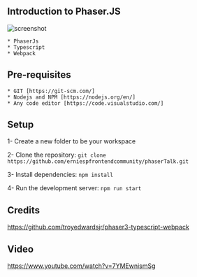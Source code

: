 ## Introduction to Phaser.JS
![screenshot](http://phaser.io/images/img.png)

    * PhaserJs
    * Typescript
    * Webpack

## Pre-requisites

    * GIT [https://git-scm.com/]
    * Nodejs and NPM [https://nodejs.org/en/]
    * Any code editor [https://code.visualstudio.com/]
    
## Setup

1- Create a new folder to be your workspace

2- Clone the repository:  ```git clone https://github.com/erniespfrontendcommunity/phaserTalk.git```
        
3- Install dependencies:   ```npm install```
    
4- Run the development server: ```npm run start```
        
## Credits

https://github.com/troyedwardsjr/phaser3-typescript-webpack


## Video

https://www.youtube.com/watch?v=7YMEwnismSg




